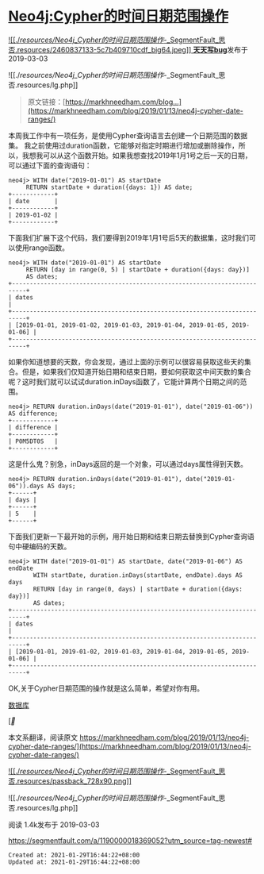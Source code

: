 
# [Neo4j:Cypher的时间日期范围操作](https://segmentfault.com/a/1190000018369052)

[![[./_resources/Neo4j_Cypher的时间日期范围操作_-_SegmentFault_思否.resources/2460837133-5c7b409710cdf_big64.jpeg]]
**天天写bug**](https://segmentfault.com/u/dddbug)发布于 2019-03-03

![[./_resources/Neo4j_Cypher的时间日期范围操作_-_SegmentFault_思否.resources/lg.php]]

> 原文链接：[https://markhneedham.com/blog...](https://markhneedham.com/blog/2019/01/13/neo4j-cypher-date-ranges/)

本周我工作中有一项任务，是使用Cypher查询语言去创建一个日期范围的数据集。
我之前使用过duration函数，它能够对指定时期进行增加或删除操作，所以，我想我可以从这个函数开始。如果我想查找2019年1月1号之后一天的日期，可以通过下面的查询语句：

    neo4j> WITH date("2019-01-01") AS startDate
         RETURN startDate + duration({days: 1}) AS date;
    +------------+
    | date       |
    +------------+
    | 2019-01-02 |
    +------------+

下面我们扩展下这个代码，我们要得到2019年1月1号后5天的数据集，这时我们可以使用range函数。

    neo4j> WITH date("2019-01-01") AS startDate
         RETURN [day in range(0, 5) | startDate + duration({days: day})]
         AS dates;
    +--------------------------------------------------------------------------+
    | dates                                                                    |
    +--------------------------------------------------------------------------+
    | [2019-01-01, 2019-01-02, 2019-01-03, 2019-01-04, 2019-01-05, 2019-01-06] |
    +--------------------------------------------------------------------------+

如果你知道想要的天数，你会发现，通过上面的示例可以很容易获取这些天的集合。但是，如果我们仅知道开始日期和结束日期，要如何获取这中间天数的集合呢？这时我们就可以试试duration.inDays函数了，它能计算两个日期之间的范围。

    neo4j> RETURN duration.inDays(date("2019-01-01"), date("2019-01-06")) AS difference;
    +------------+
    | difference |
    +------------+
    | P0M5DT0S   |
    +------------+

这是什么鬼？别急，inDays返回的是一个对象，可以通过days属性得到天数。

    neo4j> RETURN duration.inDays(date("2019-01-01"), date("2019-01-06")).days AS days;
    +------+
    | days |
    +------+
    | 5    |
    +------+

下面我们更新一下最开始的示例，用开始日期和结束日期去替换到Cypher查询语句中硬编码的天数。

    neo4j> WITH date("2019-01-01") AS startDate, date("2019-01-06") AS endDate
           WITH startDate, duration.inDays(startDate, endDate).days AS days
           RETURN [day in range(0, days) | startDate + duration({days: day})]
           AS dates;
    +--------------------------------------------------------------------------+
    | dates                                                                    |
    +--------------------------------------------------------------------------+
    | [2019-01-01, 2019-01-02, 2019-01-03, 2019-01-04, 2019-01-05, 2019-01-06] |
    +--------------------------------------------------------------------------+

OK,关于Cypher日期范围的操作就是这么简单，希望对你有用。

[数据库](https://segmentfault.com/t/%E6%95%B0%E6%8D%AE%E5%BA%93)

[__

本文系翻译，阅读原文
https://markhneedham.com/blog/2019/01/13/neo4j-cypher-date-ranges/](https://markhneedham.com/blog/2019/01/13/neo4j-cypher-date-ranges/)

[![[./_resources/Neo4j_Cypher的时间日期范围操作_-_SegmentFault_思否.resources/passback_728x90.png]]](https://integralads.com/capabilities/brand-safety/?utm_campaign=GLB-g&utm_medium=gdisplay&utm_source=gsites)

![[./_resources/Neo4j_Cypher的时间日期范围操作_-_SegmentFault_思否.resources/lg.php]]

阅读 1.4k发布于 2019-03-03

<https://segmentfault.com/a/1190000018369052?utm_source=tag-newest#>

    Created at: 2021-01-29T16:44:22+08:00
    Updated at: 2021-01-29T16:44:22+08:00

